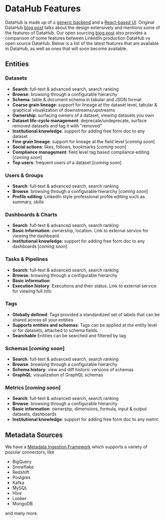 # DataHub Features

DataHub is made up of a [generic backend](what/gma.md) and a [React-based UI](../datahub-web-react/README.md).
Original DataHub [blog post](https://engineering.linkedin.com/blog/2019/data-hub) talks about the design extensively and mentions some of the features of DataHub.
Our open sourcing [blog post](https://engineering.linkedin.com/blog/2020/open-sourcing-datahub--linkedins-metadata-search-and-discovery-p) also provides a comparison of some features between LinkedIn production DataHub vs open source DataHub. Below is a list of the latest features that are available in DataHub, as well as ones that will soon become available.

## Entities 

### Datasets
 - **Search**: full-text & advanced search, search ranking
 - **Browse**: browsing through a configurable hierarchy
 - **Schema**: table & document schema in tabular and JSON format
 - **Coarse grain lineage**: support for lineage at the dataset level, tabular & graphical visualization of downstreams/upstreams
 - **Ownership**: surfacing owners of a dataset, viewing datasets you own
 - **Dataset life-cycle management**: deprecate/undeprecate, surface removed datasets and tag it with "removed"
 - **Institutional knowledge**: support for adding free form doc to any dataset
 - **Fine grain lineage**: support for lineage at the field level [*coming soon*]
 - **Social actions**: likes, follows, bookmarks [*coming soon*]
 - **Compliance management**: field level tag based compliance editing [*coming soon*]
 - **Top users**: frequent users of a dataset [*coming soon*]
 
### Users & Groups
 - **Search**: full-text & advanced search, search ranking
 - **Browse**: browsing through a configurable hierarchy [*coming soon*]
 - **Profile editing**: LinkedIn style professional profile editing such as summary, skills

### Dashboards & Charts 
- **Search**: full-text & advanced search, search ranking
- **Basic information**: ownership, location. Link to external service for viewing the dashboard.
- **Institutional knowledge**: support for adding free form doc to any dashboards [*coming soon*]

### Tasks & Pipelines 
 - **Search**: full-text & advanced search, search ranking
 - **Browse**: browsing through a configurable hierarchy
 - **Basic information**: 
 - **Execution history**: Executions and their status. Link to external service for viewing full info.

### Tags
- **Globally defined**: Tags provided a standardized set of labels that can be shared across all your entities
- **Supports entities and schemas**: Tags can be applied at the entity level or for datasets, attached to schema fields.
- **Searchable** Entities can be searched and filtered by tag

### Schemas [*coming soon*]
- **Search**: full-text & advanced search, search ranking
- **Browse**: browsing through a configurable hierarchy
- **Schema history**: view and diff historic versions of schemas
- **GraphQL**: visualization of GraphQL schemas


### Metrics [*coming soon*]
 - **Search**: full-text & advanced search, search ranking
 - **Browse**: browsing through a configurable hierarchy
 - **Basic information**: ownershp, dimensions, formula, input & output datasets, dashboards
 - **Institutional knowledge**: support for adding free form doc to any metric

## Metadata Sources

We have a [Metadata Ingestion Framework](../metadata-ingestion/README.md) which supports a variety of popular connectors, like

- BigQuery
- Snowflake
- Redshift 
- Postgres
- Kafka
- MySQL
- Hive
- Looker
- MongoDB 

and many more. 